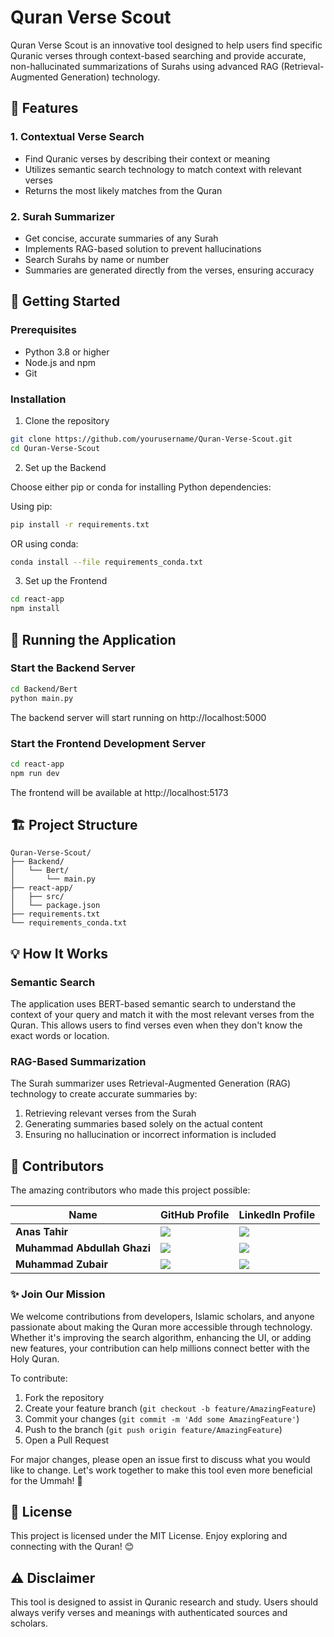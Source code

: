 # Quran Verse Scout

Quran Verse Scout is an innovative tool designed to help users find specific Quranic verses through context-based searching and provide accurate, non-hallucinated summarizations of Surahs using advanced RAG (Retrieval-Augmented Generation) technology.

## 🌟 Features

### 1. Contextual Verse Search
- Find Quranic verses by describing their context or meaning
- Utilizes semantic search technology to match context with relevant verses
- Returns the most likely matches from the Quran

### 2. Surah Summarizer
- Get concise, accurate summaries of any Surah
- Implements RAG-based solution to prevent hallucinations
- Search Surahs by name or number
- Summaries are generated directly from the verses, ensuring accuracy

## 🚀 Getting Started

### Prerequisites
- Python 3.8 or higher
- Node.js and npm
- Git

### Installation

1. Clone the repository
```bash
git clone https://github.com/yourusername/Quran-Verse-Scout.git
cd Quran-Verse-Scout
```

2. Set up the Backend

Choose either pip or conda for installing Python dependencies:

Using pip:
```bash
pip install -r requirements.txt
```

OR using conda:
```bash
conda install --file requirements_conda.txt
```

3. Set up the Frontend
```bash
cd react-app
npm install
```

## 🔧 Running the Application

### Start the Backend Server
```bash
cd Backend/Bert
python main.py
```
The backend server will start running on http://localhost:5000

### Start the Frontend Development Server
```bash
cd react-app
npm run dev
```
The frontend will be available at http://localhost:5173

## 🏗️ Project Structure

```
Quran-Verse-Scout/
├── Backend/
│   └── Bert/
│       └── main.py
├── react-app/
│   ├── src/
│   └── package.json
├── requirements.txt
└── requirements_conda.txt
```

## 💡 How It Works

### Semantic Search
The application uses BERT-based semantic search to understand the context of your query and match it with the most relevant verses from the Quran. This allows users to find verses even when they don't know the exact words or location.

### RAG-Based Summarization
The Surah summarizer uses Retrieval-Augmented Generation (RAG) technology to create accurate summaries by:
1. Retrieving relevant verses from the Surah
2. Generating summaries based solely on the actual content
3. Ensuring no hallucination or incorrect information is included


## 🤝 Contributors  

The amazing contributors who made this project possible:  

| Name                      | GitHub Profile                           | LinkedIn Profile                                                   |
|---------------------------|-------------------------------------------|---------------------------------------------------------------------|
| **Anas Tahir**            | <a href="https://github.com/ANAS-TAAHIR"><img src="https://img.shields.io/badge/GitHub-100000?style=flat&logo=github&logoColor=white" /></a> |<a href="https://www.linkedin.com/in/anas-waleed-tahir-9a5b78214"><img src="https://img.shields.io/badge/LinkedIn-0077B5?style=flat&logo=linkedin&logoColor=white" /></a> |
| **Muhammad Abdullah Ghazi** | <a href="https://github.com/abdullahdotnet"><img src="https://img.shields.io/badge/GitHub-100000?style=flat&logo=github&logoColor=white" /></a> | <a href="https://www.linkedin.com/in/abdullahdotnet20/"><img src="https://img.shields.io/badge/LinkedIn-0077B5?style=flat&logo=linkedin&logoColor=white" /></a> |
| **Muhammad Zubair**       | <a href="https://github.com/zubayr-ahmad"><img src="https://img.shields.io/badge/GitHub-100000?style=flat&logo=github&logoColor=white" /></a> | <a href="https://www.linkedin.com/in/zubayr-ahmad/"><img src="https://img.shields.io/badge/LinkedIn-0077B5?style=flat&logo=linkedin&logoColor=white" /></a> |  

### ✨ Join Our Mission

We welcome contributions from developers, Islamic scholars, and anyone passionate about making the Quran more accessible through technology. Whether it's improving the search algorithm, enhancing the UI, or adding new features, your contribution can help millions connect better with the Holy Quran.

To contribute:
1. Fork the repository
2. Create your feature branch (`git checkout -b feature/AmazingFeature`)
3. Commit your changes (`git commit -m 'Add some AmazingFeature'`)
4. Push to the branch (`git push origin feature/AmazingFeature`)
5. Open a Pull Request

For major changes, please open an issue first to discuss what you would like to change. Let's work together to make this tool even more beneficial for the Ummah! 🌟

## 📝 License

This project is licensed under the MIT License.
Enjoy exploring and connecting with the Quran! 😊

## ⚠️ Disclaimer

This tool is designed to assist in Quranic research and study. Users should always verify verses and meanings with authenticated sources and scholars.
